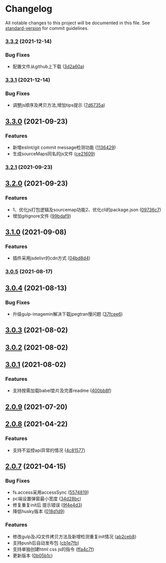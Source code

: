 # Changelog

All notable changes to this project will be documented in this file. See [standard-version](https://github.com/conventional-changelog/standard-version) for commit guidelines.

### [3.3.2](https://github.com/have-not-BUG/mp-cli-lc/compare/v3.3.1...v3.3.2) (2021-12-14)


### Bug Fixes

* 配置文件从github上下载 ([3d2a60a](https://github.com/have-not-BUG/mp-cli-lc/commit/3d2a60a2832daf784aaea3f773db28b0576dbe17))

### [3.3.1](https://github.com/have-not-BUG/mp-cli-lc/compare/v3.3.0...v3.3.1) (2021-12-14)


### Bug Fixes

* 调整js顺序及拷贝方法,增加tips提示 ([7d6735a](https://github.com/have-not-BUG/mp-cli-lc/commit/7d6735a85ac516c01ac3354abfd72be8581a3443))

## [3.3.0](https://github.com/have-not-BUG/mp-cli-lc/compare/v3.2.1...v3.3.0) (2021-09-23)


### Features

* 新增eslint/git commit message检测功能 ([1136429](https://github.com/have-not-BUG/mp-cli-lc/commit/1136429bd202f8252abb7e1f9fc88fae4fc18346))
* 生成sourceMaps同名的js文件 ([ce21609](https://github.com/have-not-BUG/mp-cli-lc/commit/ce216094af65f60db3f3ec564f6f121c3be0d948))

### [3.2.1](https://github.com/have-not-BUG/mp-cli-lc/compare/v3.2.0...v3.2.1) (2021-09-23)

## [3.2.0](https://github.com/have-not-BUG/mp-cli-lc/compare/v3.1.0...v3.2.0) (2021-09-23)


### Features

* 1、优化js打包逻辑及sourcemap功能2、优化cli的package.json ([09736c7](https://github.com/have-not-BUG/mp-cli-lc/commit/09736c7e1fac54ca8b127a8b89bb9cd5e3efbbed))
* 增加gitignore文件 ([99bdaf9](https://github.com/have-not-BUG/mp-cli-lc/commit/99bdaf94b43f0c5a3442eb242d7d3a45bc2673d7))

## [3.1.0](https://github.com/have-not-BUG/mp-cli-lc/compare/v3.0.5...v3.1.0) (2021-09-08)


### Features

* 插件采用jsdelivr的cdn方式 ([04bd8d4](https://github.com/have-not-BUG/mp-cli-lc/commit/04bd8d4329f45817678a709908f98ec33fca1879))

### [3.0.5](https://github.com/have-not-BUG/mp-cli-lc/compare/v3.0.4...v3.0.5) (2021-08-17)

## [3.0.4](https://github.com/have-not-BUG/mp-cli-lc/compare/v3.0.3...v3.0.4) (2021-08-13)


### Bug Fixes

* 升级gulp-imagemin解决下载jpegtran慢问题 ([37fcee6](https://github.com/have-not-BUG/mp-cli-lc/commit/37fcee64484a40b8eed4096cf71e5c110653c8ba))



## [3.0.3](https://github.com/have-not-BUG/mp-cli-lc/compare/v3.0.2...v3.0.3) (2021-08-02)



## [3.0.2](https://github.com/have-not-BUG/mp-cli-lc/compare/v3.0.1...v3.0.2) (2021-08-02)



## [3.0.1](https://github.com/have-not-BUG/mp-cli-lc/compare/v2.0.9...v3.0.1) (2021-08-02)


### Features

* 支持按需加载babel垫片及完善readme ([400bb8f](https://github.com/have-not-BUG/mp-cli-lc/commit/400bb8f6fd6dddb61d098fc0ea3823d69eb7b55b))



## [2.0.9](https://github.com/have-not-BUG/mp-cli-lc/compare/v2.0.8...v2.0.9) (2021-07-20)



## [2.0.8](https://github.com/have-not-BUG/mp-cli-lc/compare/v2.0.7...v2.0.8) (2021-04-22)


### Features

* 支持不监控api异常的情况 ([4c81577](https://github.com/have-not-BUG/mp-cli-lc/commit/4c8157798432bdfe967dad69a42f3e0b2438eae9))



## [2.0.7](https://github.com/have-not-BUG/mp-cli-lc/compare/34d28bcc74d9c45aef0a3036bc12feca979519c2...v2.0.7) (2021-04-15)


### Bug Fixes

* fs.access采用accessSync ([5574819](https://github.com/have-not-BUG/mp-cli-lc/commit/5574819e4971c574baa8eda95d9e1321faf778ef))
* pc端设置弹窗最小宽度 ([34d28bc](https://github.com/have-not-BUG/mp-cli-lc/commit/34d28bcc74d9c45aef0a3036bc12feca979519c2))
* 修复重复init后 提示错误 ([9f4e4d3](https://github.com/have-not-BUG/mp-cli-lc/commit/9f4e4d35fd468b9a2b6caf462e5356433f2e7cb1))
* 降低husky版本 ([018d1d9](https://github.com/have-not-BUG/mp-cli-lc/commit/018d1d9d92fe5d25092107a97000510850f1be80))


### Features

* 修改gulp及JQ文件拷贝方法及新增检测重复init情况 ([ab2ceb8](https://github.com/have-not-BUG/mp-cli-lc/commit/ab2ceb80668a6f0cac42b68eb1d0d8034580ed88))
* 支持push后自动发布包 ([cb1e7fb](https://github.com/have-not-BUG/mp-cli-lc/commit/cb1e7fba9343e4758adfa96038629101a89c43b4))
* 支持单独创建html css js的指令 ([ffa4c7f](https://github.com/have-not-BUG/mp-cli-lc/commit/ffa4c7f529d0e405d0b37c10d5ded296f1ebb789))
* 更新版本 ([0b05b1c](https://github.com/have-not-BUG/mp-cli-lc/commit/0b05b1c429ffeb803b7c061182e9a89582871659))



